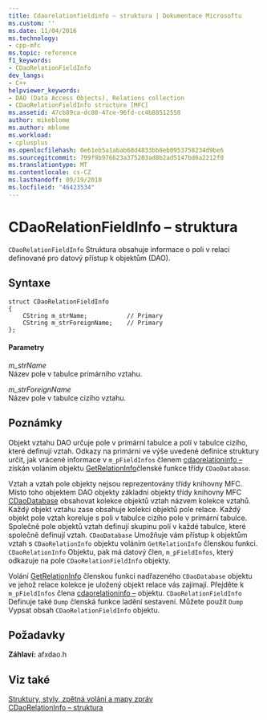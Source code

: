 ```yaml
---
title: Cdaorelationfieldinfo – struktura | Dokumentace Microsoftu
ms.custom: ''
ms.date: 11/04/2016
ms.technology:
- cpp-mfc
ms.topic: reference
f1_keywords:
- CDaoRelationFieldInfo
dev_langs:
- C++
helpviewer_keywords:
- DAO (Data Access Objects), Relations collection
- CDaoRelationFieldInfo structure [MFC]
ms.assetid: 47cb89ca-dc80-47ce-96fd-cc4b88512558
author: mikeblome
ms.author: mblome
ms.workload:
- cplusplus
ms.openlocfilehash: 0e61eb5a1abab68d4833bb8eb0953758234d9be6
ms.sourcegitcommit: 799f9b976623a375203ad8b2ad5147bd6a2212f0
ms.translationtype: MT
ms.contentlocale: cs-CZ
ms.lasthandoff: 09/19/2018
ms.locfileid: "46423534"
---
```

# <a name="cdaorelationfieldinfo-structure"></a>CDaoRelationFieldInfo – struktura

`CDaoRelationFieldInfo` Struktura obsahuje informace o poli v relaci definované pro datový přístup k objektům (DAO).

## <a name="syntax"></a>Syntaxe

```
struct CDaoRelationFieldInfo
{
    CString m_strName;           // Primary
    CString m_strForeignName;    // Primary
};
```

#### <a name="parameters"></a>Parametry

*m_strName*<br/>
Název pole v tabulce primárního vztahu.

*m_strForeignName*<br/>
Název pole v tabulce cizího vztahu.

## <a name="remarks"></a>Poznámky

Objekt vztahu DAO určuje pole v primární tabulce a polí v tabulce cizího, které definují vztah. Odkazy na primární ve výše uvedené definice struktury určit, jak vrácené informace v `m_pFieldInfos` členem [cdaorelationinfo –](../../mfc/reference/cdaorelationinfo-structure.md) získán voláním objektu [GetRelationInfo](../../mfc/reference/cdaodatabase-class.md#getrelationinfo)členské funkce třídy `CDaoDatabase`.

Vztah a vztah pole objekty nejsou reprezentovány třídy knihovny MFC. Místo toho objektem DAO objekty základní objekty třídy knihovny MFC [CDaoDatabase](../../mfc/reference/cdaodatabase-class.md) obsahovat kolekce objektů vztah názvem kolekce vztahů. Každý objekt vztahu zase obsahuje kolekci objektů pole relace. Každý objekt pole vztah koreluje s poli v tabulce cizího pole v primární tabulce. Společně pole objektů vztah definují skupinu polí v každé tabulce, které společně definují vztah. `CDaoDatabase` Umožňuje vám přístup k objektům vztah s `CDaoRelationInfo` objektu voláním `GetRelationInfo` členskou funkci. `CDaoRelationInfo` Objektu, pak má datový člen, `m_pFieldInfos`, který odkazuje na pole `CDaoRelationFieldInfo` objekty.

Volání [GetRelationInfo](../../mfc/reference/cdaodatabase-class.md#getrelationinfo) členskou funkci nadřazeného `CDaoDatabase` objektu ve jehož relace kolekce je uložený objekt relace vás zajímají. Přejděte k `m_pFieldInfos` člena [cdaorelationinfo –](../../mfc/reference/cdaorelationinfo-structure.md) objektu. `CDaoRelationFieldInfo` Definuje také `Dump` členská funkce ladění sestavení. Můžete použít `Dump` Vypsat obsah `CDaoRelationFieldInfo` objektu.

## <a name="requirements"></a>Požadavky

**Záhlaví:** afxdao.h

## <a name="see-also"></a>Viz také

[Struktury, styly, zpětná volání a mapy zpráv](../../mfc/reference/structures-styles-callbacks-and-message-maps.md)<br/>
[CDaoRelationInfo – struktura](../../mfc/reference/cdaorelationinfo-structure.md)
